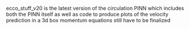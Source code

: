 ecco_stuff_v20 is the latest version of the circulation PINN which includes both the PINN itself as well as code to produce plots of the velocity prediction in a 3d box
momentum equations still have to be finalized 
